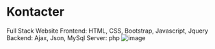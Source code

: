 # Kontacter
Full Stack Website 
Frontend: HTML, CSS, Bootstrap, Javascript, Jquery
Backend: Ajax, Json, MySql
Server: php
![image](https://user-images.githubusercontent.com/56411093/116362263-81332f80-a81f-11eb-8052-ba157485c103.png)

